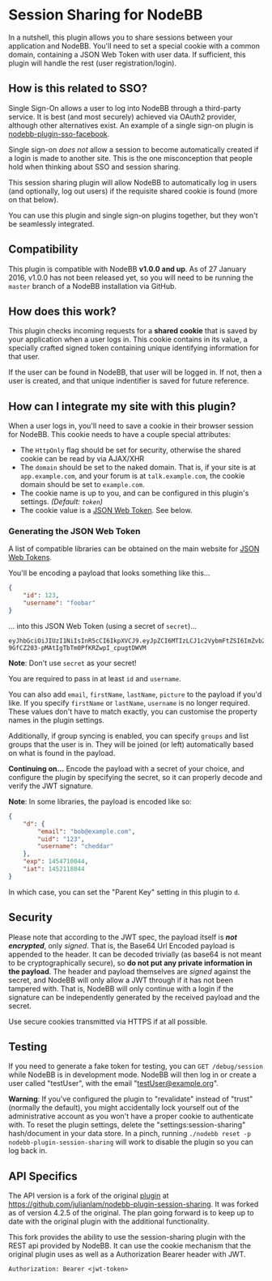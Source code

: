 # Session Sharing for NodeBB

In a nutshell, this plugin allows you to share sessions between your application and NodeBB. You'll need to set a
special cookie with a common domain, containing a JSON Web Token with user data. If sufficient, this plugin will
handle the rest (user registration/login).

## How is this related to SSO?

Single Sign-On allows a user to log into NodeBB through a third-party service. It is best (and most securely)
achieved via OAuth2 provider, although other alternatives exist. An example of a single sign-on plugin is
[nodebb-plugin-sso-facebook](https://github.com/julianlam/nodebb-plugin-sso-facebook).

Single sign-on *does not* allow a session to become automatically created if a login is made to another site.
This is the one misconception that people hold when thinking about SSO and session sharing.

This session sharing plugin will allow NodeBB to automatically log in users (and optionally, log out users)
if the requisite shared cookie is found (more on that below).

You can use this plugin and single sign-on plugins together, but they won't be seamlessly integrated.

## Compatibility

This plugin is compatible with NodeBB **v1.0.0 and up**. As of 27 January 2016, v1.0.0 has not been released
yet, so you will need to be running the `master` branch of a NodeBB installation via GitHub.

## How does this work?

This plugin checks incoming requests for a **shared cookie** that is saved by your application when a user
logs in. This cookie contains in its value, a specially crafted signed token containing unique identifying
information for that user.

If the user can be found in NodeBB, that user will be logged in. If not, then a user is created, and that
unique indentifier is saved for future reference.

## How can I integrate my site with this plugin?

When a user logs in, you'll need to save a cookie in their browser session for NodeBB. This cookie needs
to have a couple special attributes:

* The `HttpOnly` flag should be set for security, otherwise the shared cookie can be read by via AJAX/XHR
* The `domain` should be set to the naked domain. That is, if your site is at `app.example.com`, and your
forum is at `talk.example.com`, the cookie domain should be set to `example.com`.
* The cookie name is up to you, and can be configured in this plugin's settings. *(Default: `token`)*
* The cookie value is a [JSON Web Token](https://jwt.io/). See below.

### Generating the JSON Web Token

A list of compatible libraries can be obtained on the main website for [JSON Web Tokens](https://jwt.io/).

You'll be encoding a payload that looks something like this...

``` json
{
	"id": 123,
	"username": "foobar"
}
```

... into this JSON Web Token (using a secret of `secret`)...

```
eyJhbGciOiJIUzI1NiIsInR5cCI6IkpXVCJ9.eyJpZCI6MTIzLCJ1c2VybmFtZSI6ImZvb2JhciJ9.b45U-9GfCZ203-pMAtIgTbTm0PfKRZwpI_cpugtDWVM
```

**Note**: Don't use `secret` as your secret!

You are required to pass in at least `id` and `username`.

You can also add `email`, `firstName`, `lastName`, `picture` to the payload if you'd like. If you specify
`firstName` or `lastName`, `username` is no longer required. These values don't have to match exactly,
you can customise the property names in the plugin settings.

Additionally, if group syncing is enabled, you can specify `groups` and list groups that the user is in.
They will be joined (or left) automatically based on what is found in the payload.

**Continuing on...** Encode the payload with a secret of your choice, and configure the plugin by specifying the secret, so
it can properly decode and verify the JWT signature.

**Note**: In some libraries, the payload is encoded like so:

``` json
{
	"d": {
		"email": "bob@example.com",
		"uid": "123",
		"username": "cheddar"
	},
	"exp": 1454710044,
	"iat": 1452118044
}
```

In which case, you can set the "Parent Key" setting in this plugin to `d`.

## Security

Please note that according to the JWT spec, the payload itself is ***not encrypted***, only *signed*. That is,
the Base64 Url Encoded payload is appended to the header. It can be decoded trivially (as base64 is not meant
to be cryptographically secure), so **do not put any private information in the payload**. The header and
payload themselves are *signed* against the secret, and NodeBB will only allow a JWT through if it has not been
tampered with. That is, NodeBB will only continue with a login if the signature can be independently generated
by the received payload and the secret.

Use secure cookies transmitted via HTTPS if at all possible.

## Testing

If you need to generate a fake token for testing, you can `GET /debug/session` while NodeBB is in development
mode. NodeBB will then log in or create a user called "testUser", with the email "testUser@example.org".

**Warning**: If you've configured the plugin to "revalidate" instead of "trust" (normally the default), you
might accidentally lock yourself out of the administrative account as you won't have a proper cookie to
authenticate with. To reset the plugin settings, delete the "settings:session-sharing" hash/document in
your data store. In a pinch, running `./nodebb reset -p nodebb-plugin-session-sharing` will work to disable
the plugin so you can log back in.

## API Specifics
The API version is a fork of the original [plugin](https://github.com/julianlam/nodebb-plugin-session-sharing)
at https://github.com/julianlam/nodebb-plugin-session-sharing. It was forked as of version 4.2.5 of the original. The
plan going forward is to keep up to date with the original plugin with the additional functionality.

This fork provides the ability to use the session-sharing plugin with the REST api provided by NodeBB. It can use the
cookie mechanism that the original plugin uses as well as a Authorization Bearer header with JWT.

``` Authorization: Bearer <jwt-token> ```